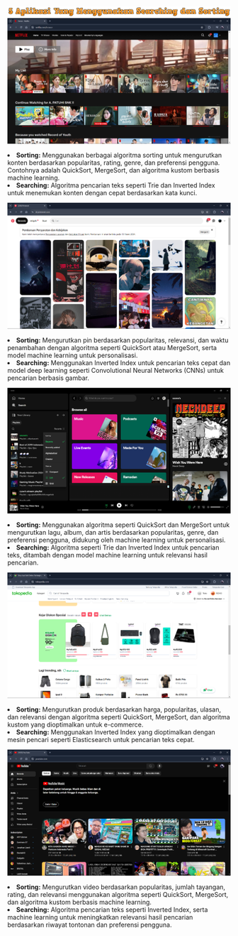 <div align="center">
  <img src="Images/searchingdansorting.png" alt="judul">
</div>

<img src="Images/netflix.png" alt="netflix">
<p align="justify">
<li><b>Sorting:</b> Menggunakan berbagai algoritma sorting untuk mengurutkan konten berdasarkan popularitas, rating, genre, dan preferensi pengguna. Contohnya adalah QuickSort, MergeSort, dan algoritma kustom berbasis machine learning.</li>
<li><b>Searching:</b> Algoritma pencarian teks seperti Trie dan Inverted Index untuk menemukan konten dengan cepat berdasarkan kata kunci.</li>
</p>

<img src="Images/pinterest.png" alt="pinterest">
<p align="justify">
<li><b>Sorting:</b> Mengurutkan pin berdasarkan popularitas, relevansi, dan waktu penambahan dengan algoritma seperti QuickSort atau MergeSort, serta model machine learning untuk personalisasi.</li>
<li><b>Searching:</b> Menggunakan Inverted Index untuk pencarian teks cepat dan model deep learning seperti Convolutional Neural Networks (CNNs) untuk pencarian berbasis gambar.</li>
</p>

<img src="Images/spotify.png" alt="spotify">
<p align="justify">
<li><b>Sorting:</b> Menggunakan algoritma seperti QuickSort dan MergeSort untuk mengurutkan lagu, album, dan artis berdasarkan popularitas, genre, dan preferensi pengguna, didukung oleh machine learning untuk personalisasi.</li>
<li><b>Searching:</b> Algoritma seperti Trie dan Inverted Index untuk pencarian teks, ditambah dengan model machine learning untuk relevansi hasil pencarian.</li>
</p>

<img src="Images/tokopedia.png" alt="tokopedia">
<p align="justify">
<li><b>Sorting:</b> Mengurutkan produk berdasarkan harga, popularitas, ulasan, dan relevansi dengan algoritma seperti QuickSort, MergeSort, dan algoritma kustom yang dioptimalkan untuk e-commerce.</li>
<li><b>Searching:</b> Menggunakan Inverted Index yang dioptimalkan dengan mesin pencari seperti Elasticsearch untuk pencarian teks cepat.</li>
</p>

<img src="Images/youtube.png" alt="youtube">
<p align="justify">
<li><b>Sorting:</b> Mengurutkan video berdasarkan popularitas, jumlah tayangan, rating, dan relevansi menggunakan algoritma seperti QuickSort, MergeSort, dan algoritma kustom berbasis machine learning.</li>
<li><b>Searching:</b> Algoritma pencarian teks seperti Inverted Index, serta machine learning untuk meningkatkan relevansi hasil pencarian berdasarkan riwayat tontonan dan preferensi pengguna.</li>
</p>
